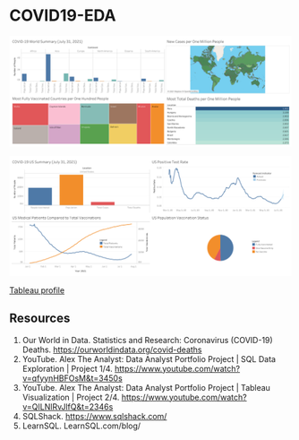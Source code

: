 # COVID19-EDA


[<img src="COVID19-World-Summary.png">](https://public.tableau.com/app/profile/michael.bryant5195)

<img src="COVID-19-US-Summary.png">

[Tableau profile](https://public.tableau.com/app/profile/michael.bryant5195)

## Resources

1. Our World in Data. Statistics and Research: Coronavirus (COVID-19) Deaths. https://ourworldindata.org/covid-deaths
2. YouTube. Alex The Analyst: Data Analyst Portfolio Project | SQL Data Exploration | Project 1/4. https://www.youtube.com/watch?v=qfyynHBFOsM&t=3450s
3. YouTube. Alex The Analyst: Data Analyst Portfolio Project | Tableau Visualization | Project 2/4. https://www.youtube.com/watch?v=QILNlRvJlfQ&t=2346s
4. SQLShack. https://www.sqlshack.com/
5. LearnSQL. LearnSQL.com/blog/
